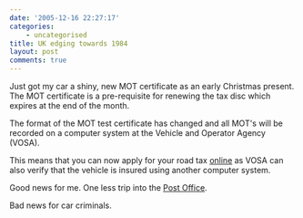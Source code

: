 ```yaml
---
date: '2005-12-16 22:27:17'
categories:
    - uncategorised
title: UK edging towards 1984
layout: post
comments: true
---
```


Just got my car a shiny, new MOT certificate as an early Christmas
present. The MOT certificate is a pre-requisite for renewing the tax
disc which expires at the end of the month.

The format of the MOT test certificate has changed and all MOT's will be
recorded on a computer system at the Vehicle and Operator Agency (VOSA).

This means that you can now apply for your road tax
[online](http://www.direct.gov.uk/Diol1/DoItOnline/DoItOnlineArticles/fs/en?CONTENT_ID=10021414&chk=EzpJ7+)
as VOSA can also verify that the vehicle is insured using another
computer system.

Good news for me. One less trip into the [Post
Office](http://www.nbrightside.com/blog/2005/12/13/circular-discussions/).

Bad news for car criminals.
